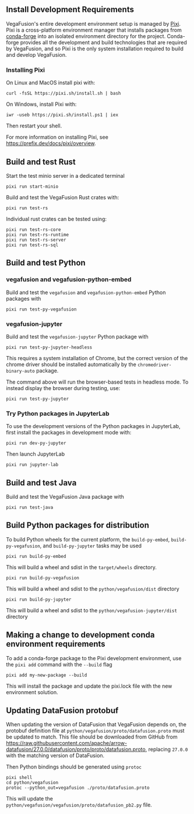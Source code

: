 ## Install Development Requirements
VegaFusion's entire development environment setup is managed by [Pixi](https://prefix.dev/docs/pixi/overview).  Pixi is a cross-platform environment manager that installs packages from [conda-forge](https://conda-forge.org/) into an isolated environment directory for the project. Conda-forge provides all the development and build technologies that are required by VegaFusion, and so Pixi is the only system installation required to build and develop VegaFusion.

### Installing Pixi
On Linux and MacOS install pixi with:

```
curl -fsSL https://pixi.sh/install.sh | bash
```

On Windows, install Pixi with:
```
iwr -useb https://pixi.sh/install.ps1 | iex
```

Then restart your shell. 

For more information on installing Pixi, see https://prefix.dev/docs/pixi/overview.

## Build and test Rust

Start the test minio server in a dedicated terminal

```
pixi run start-minio
```

Build and test the VegaFusion Rust crates with:

```
pixi run test-rs
```

Individual rust crates can be tested using:
```
pixi run test-rs-core
pixi run test-rs-runtime
pixi run test-rs-server
pixi run test-rs-sql
```

## Build and test Python

### vegafusion and vegafusion-python-embed
Build and test the `vegafusion` and `vegafusion-python-embed` Python packages with
```
pixi run test-py-vegafusion
```

### vegafusion-jupyter
Build and test the `vegafusion-jupyter` Python package with
```
pixi run test-py-jupyter-headless
```

This requires a system installation of Chrome, but the correct version of the chrome driver should be installed automatically by the `chromedriver-binary-auto` package. 

The command above will run the browser-based tests in headless mode. To instead display the browser during testing, use:

```
pixi run test-py-jupyter
```

### Try Python packages in JupyterLab
To use the development versions of the Python packages in JupyterLab, first install the packages in development mode with:

```
pixi run dev-py-jupyter
```

Then launch JupyterLab

```
pixi run jupyter-lab
```

## Build and test Java
Build and test the VegaFusion Java package with

```
pixi run test-java
```


## Build Python packages for distribution
To build Python wheels for the current platform, the `build-py-embed`, `build-py-vegafusion`, and `build-py-jupyter` tasks may be used

```
pixi run build-py-embed
```
This will build a wheel and sdist in the `target/wheels` directory.

```
pixi run build-py-vegafusion
```

This will build a wheel and sdist to the `python/vegafusion/dist` directory

```
pixi run build-py-jupyter
```

This will build a wheel and sdist to the `python/vegafusion-jupyter/dist` directory


## Making a change to development conda environment requirements
To add a conda-forge package to the Pixi development environment, use the `pixi add` command with the `--build` flag

```
pixi add my-new-package --build
```

This will install the package and update the pixi.lock file with the new environment solution.

## Updating DataFusion protobuf
When updating the version of DataFusion that VegaFusion depends on, the protobuf definition file at `python/vegafusion/proto/datafusion.proto` must be updated to match. This file should be downloaded from GitHub from https://raw.githubusercontent.com/apache/arrow-datafusion/27.0.0/datafusion/proto/proto/datafusion.proto, replacing `27.0.0` with the matching version of DataFusion.

Then Python bindings should be generated using `protoc`

```
pixi shell
cd python/vegafusion
protoc --python_out=vegafusion ./proto/datafusion.proto
```

This will update the `python/vegafusion/vegafusion/proto/datafusion_pb2.py` file.
